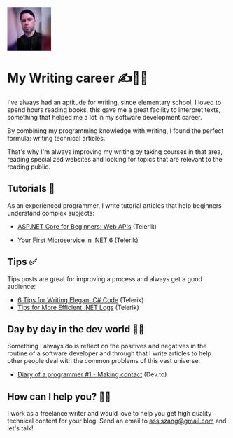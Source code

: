<img src="docs/assets/images/assiszang.png " alt="Assis Zang" title="Assis Zang" style="height: 100px; width: 100px;" /> 

# My Writing career ✍👨‍💼

I've always had an aptitude for writing, since elementary school, I loved to spend hours reading books, this gave me a great facility to interpret texts, something that helped me a lot in my software development career.

By combining my programming knowledge with writing, I found the perfect formula: writing technical articles.

That's why I'm always improving my writing by taking courses in that area, reading specialized websites and looking for topics that are relevant to the reading public.

## Tutorials 🧩

As an experienced programmer, I write tutorial articles that help beginners understand complex subjects:

- [ASP.NET Core for Beginners: Web APIs](https://www.telerik.com/blogs/aspnet-core-beginners-web-apis) (Telerik)

- [Your First Microservice in .NET 6](https://www.telerik.com/blogs/your-first-microservice-dotnet-6) (Telerik)

## Tips ✅

Tips posts are great for improving a process and always get a good audience:

- [6 Tips for Writing Elegant C# Code](https://www.telerik.com/blogs/6-tips-writing-elegant-csharp-code) (Telerik)
- [Tips for More Efficient .NET Logs](https://www.telerik.com/blogs/tips-more-efficient-dotnet-logs) (Telerik)

## Day by day in the dev world 👨‍💻

Something I always do is reflect on the positives and negatives in the routine of a software developer and through that I write articles to help other people deal with the common problems of this vast universe.

- [Diary of a programmer #1 - Making contact](https://dev.to/zangassis/diary-of-a-programmer-1-making-contact-1l5a) (Dev.to)

## How can I help you? 💁‍♂️

I work as a freelance writer and would love to help you get high quality technical content for your blog. 
Send an email to assiszang@gmail.com and let's talk!